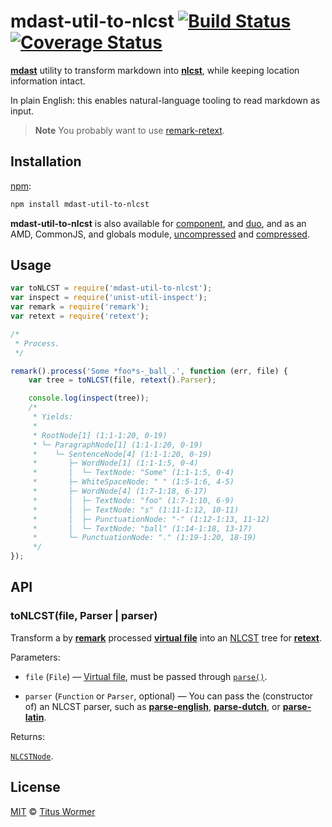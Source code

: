 # mdast-util-to-nlcst [![Build Status](https://img.shields.io/travis/wooorm/mdast-util-to-nlcst.svg)](https://travis-ci.org/wooorm/mdast-util-to-nlcst) [![Coverage Status](https://img.shields.io/codecov/c/github/wooorm/mdast-util-to-nlcst.svg)](https://codecov.io/github/wooorm/mdast-util-to-nlcst)

[**mdast**](https://github.com/wooorm/mdast) utility to transform markdown
into [**nlcst**](https://github.com/wooorm/nlcst), while keeping location
information intact.

In plain English: this enables natural-language tooling to read markdown as
input.

> **Note** You probably want to use
> [remark-retext](https://github.com/wooorm/remark-retext).

## Installation

[npm](https://docs.npmjs.com/cli/install):

```bash
npm install mdast-util-to-nlcst
```

**mdast-util-to-nlcst** is also available for
[component](https://github.com/componentjs/component), and
[duo](http://duojs.org/#getting-started), and as an AMD, CommonJS, and globals
module, [uncompressed](mdast-util-to-nlcst.js) and
[compressed](mdast-util-to-nlcst.min.js).

## Usage

```js
var toNLCST = require('mdast-util-to-nlcst');
var inspect = require('unist-util-inspect');
var remark = require('remark');
var retext = require('retext');

/*
 * Process.
 */

remark().process('Some *foo*s-_ball_.', function (err, file) {
    var tree = toNLCST(file, retext().Parser);

    console.log(inspect(tree));
    /*
     * Yields:
     *
     * RootNode[1] (1:1-1:20, 0-19)
     * └─ ParagraphNode[1] (1:1-1:20, 0-19)
     *    └─ SentenceNode[4] (1:1-1:20, 0-19)
     *       ├─ WordNode[1] (1:1-1:5, 0-4)
     *       │  └─ TextNode: "Some" (1:1-1:5, 0-4)
     *       ├─ WhiteSpaceNode: " " (1:5-1:6, 4-5)
     *       ├─ WordNode[4] (1:7-1:18, 6-17)
     *       │  ├─ TextNode: "foo" (1:7-1:10, 6-9)
     *       │  ├─ TextNode: "s" (1:11-1:12, 10-11)
     *       │  ├─ PunctuationNode: "-" (1:12-1:13, 11-12)
     *       │  └─ TextNode: "ball" (1:14-1:18, 13-17)
     *       └─ PunctuationNode: "." (1:19-1:20, 18-19)
     */
});
```

## API

### toNLCST(file, Parser | parser)

Transform a by [**remark**](https://github.com/wooorm/remark) processed
[**virtual file**](https://github.com/wooorm/vfile) into an
[NLCST](https://github.com/wooorm/nlcst) tree for
[**retext**](https://github.com/wooorm/retext).

Parameters:

*   `file` (`File`)
    — [Virtual file](https://github.com/wooorm/vfile), must be passed through
    [`parse()`](https://github.com/wooorm/remark/blob/master/doc/remark.3.md#remarkparsefile-options).

*   `parser` (`Function` or `Parser`, optional)
    — You can pass the (constructor of) an NLCST parser, such as
    [**parse-english**](https://github.com/wooorm/parse-english),
    [**parse-dutch**](https://github.com/wooorm/parse-dutch), or
    [**parse-latin**](https://github.com/wooorm/parse-latin).

Returns:

[`NLCSTNode`](https://github.com/wooorm/nlcst).

## License

[MIT](LICENSE) © [Titus Wormer](http://wooorm.com)
